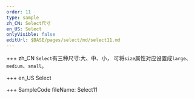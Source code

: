 ```yaml
---
order: 11
type: sample
zh_CN: Select尺寸
en_US: Select
onlyVisible: false
editUrl: $BASE/pages/select/md/select11.md
---
```


+++ zh_CN
<Code>Select</Code>有三种尺寸:大、中、小， 可将<Code>size</Code>属性对应设置成<Code>large</Code>、 <Code>medium</Code>、<Code>small</Code>。

+++ en_US
Select

+++ SampleCode
fileName: Select11
